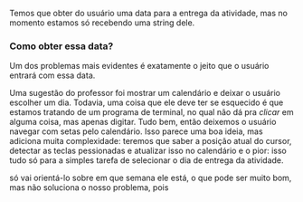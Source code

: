 
Temos que obter do usuário uma data para a entrega da atividade, mas no
momento estamos só recebendo uma string dele.

### Como obter essa data?

Um dos problemas mais evidentes é exatamente o jeito que o usuário entrará com
essa data.

Uma sugestão do professor foi mostrar um calendário e deixar o usuário escolher
um dia. Todavia, uma coisa que ele deve ter se esquecido é que estamos tratando
de um programa de terminal, no qual não dá pra _clicar_ em alguma coisa, mas
apenas digitar. Tudo bem, então deixemos o usuário navegar com setas pelo
calendário. Isso parece uma boa ideia, mas adiciona muita complexidade: teremos
que saber a posição atual do cursor, detectar as teclas pessionadas e atualizar
isso no calendário e o pior: isso tudo só para a simples tarefa de selecionar o
dia de entrega da atividade.

só vai orientá-lo sobre em que semana ele está, o
que pode ser muito bom, mas não soluciona o nosso problema, pois
